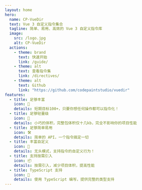 ```yaml
---
layout: home
hero:
  name: CP-VueDir
  text: Vue 3 自定义指令集合
  tagline: 简单、易用、高效的 Vue 3 自定义指令库
  image:
    src: /logo.jpg
    alt: CP-VueDir
  actions:
    - theme: brand
      text: 快速开始
      link: /guide/
    - theme: alt
      text: 查看指令集
      link: /directives/
    - theme: alt
      text: Github
      link: "https://github.com/codepaintstudio/vuedir"
features:
  - title: 足够丰富
    icon: 🎲
    details: 短期目标100+，只要你想任何操作都可以指令化！
  - title: 足够轻量级
    icon: 🚀
    details: 小巧的体积，完整包体积仅十几kb，完全不影响你的项目性能
  - title: 足够简单易用
    icon: 🛠️
    details: 简单的 API，一个指令搞定一切
  - title: 丰富自定义
    icon: 🔧
    details: 无头模式，支持指令的自定义行为！
  - title: 支持按需引入
    icon: 📦
    details: 按需引入，减少项目体积，提高性能
  - title: TypeScript 支持
    icon: 🦾
    details: 使用 TypeScript 编写，提供完整的类型支持
---
```

